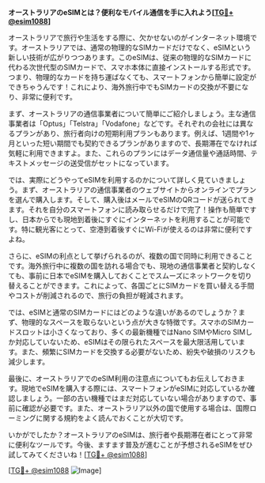 **オーストラリアのeSIMとは？便利なモバイル通信を手に入れよう[[TG💪+ @esim1088](https://t.me/s/esim1088)]**

オーストラリアで旅行や生活をする際に、欠かせないのがインターネット環境です。オーストラリアでは、通常の物理的なSIMカードだけでなく、eSIMという新しい技術が広がりつつあります。このeSIMは、従来の物理的なSIMカードに代わる次世代型のSIMカードで、スマホ本体に直接インストールする形式です。つまり、物理的なカードを持ち運ばなくても、スマートフォンから簡単に設定ができちゃうんです！これにより、海外旅行中でもSIMカードの交換が不要になり、非常に便利です。

まず、オーストラリアの通信事業者について簡単にご紹介しましょう。主な通信事業者は「Optus」「Telstra」「Vodafone」などです。それぞれの会社には異なるプランがあり、旅行者向けの短期利用プランもあります。例えば、1週間や1ヶ月といった短い期間でも契約できるプランがありますので、長期滞在でなければ気軽に利用できますよ。また、これらのプランにはデータ通信量や通話時間、テキストメッセージの送受信がセットになっています。

では、実際にどうやってeSIMを利用するのかについて詳しく見ていきましょう。まず、オーストラリアの通信事業者のウェブサイトからオンラインでプランを選んで購入します。そして、購入後はメールでeSIMのQRコードが送られてきます。それを自分のスマートフォンに読み取らせるだけで完了！操作も簡単ですし、日本からでも現地到着後にすぐにインターネットを利用することが可能です。特に観光客にとって、空港到着後すぐにWi-Fiが使えるのは非常に便利ですよね。

さらに、eSIMの利点として挙げられるのが、複数の国で同時に利用できることです。海外旅行中に複数の国を訪れる場合でも、現地の通信事業者と契約しなくても、事前に日本でeSIMを購入しておくことでスムーズにネットワークを切り替えることができます。これによって、各国ごとにSIMカードを買い替える手間やコストが削減されるので、旅行の負担が軽減されます。

では、eSIMと通常のSIMカードにはどのような違いがあるのでしょうか？まず、物理的なスペースを取らないという点が大きな特徴です。スマホのSIMカードスロットは小さくなっており、多くの最新機種ではNano SIMやMicro SIMしか対応していないため、eSIMはその限られたスペースを最大限活用しています。また、頻繁にSIMカードを交換する必要がないため、紛失や破損のリスクも減少します。

最後に、オーストラリアでのeSIM利用の注意点についてもお伝えしておきます。現地でeSIMを購入する際には、スマートフォンがeSIMに対応しているか確認しましょう。一部の古い機種ではまだ対応していない場合がありますので、事前に確認が必要です。また、オーストラリア以外の国で使用する場合は、国際ローミングに関する規約をよく読んでおくことが大切です。

いかがでしたか？オーストラリアのeSIMは、旅行者や長期滞在者にとって非常に便利なツールです。今後、ますます普及が進むことが予想されるeSIMをぜひ試してみてくださいね！[[TG💪+ @esim1088](https://t.me/s/esim1088)]

[[TG💪+ @esim1088](https://t.me/s/esim1088) ![Image](https://i.postimg.cc/Y0z9fWf4/image.png)]
